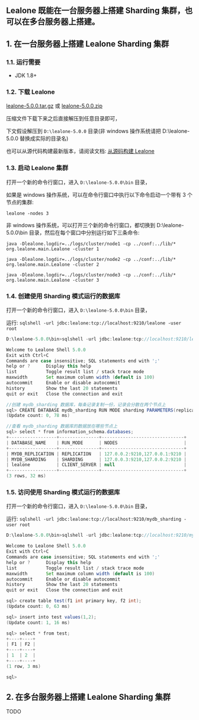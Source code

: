## Lealone 既能在一台服务器上搭建 Sharding 集群，也可以在多台服务器上搭建。


## 1. 在一台服务器上搭建 Lealone Sharding 集群


### 1.1. 运行需要

* JDK 1.8+


### 1.2. 下载 Lealone

[lealone-5.0.0.tar.gz](https://github.com/lealone/Lealone-Docs/releases/download/lealone-docs-1.0.0/lealone-5.0.0.tar.gz)
或
[lealone-5.0.0.zip](https://github.com/lealone/Lealone-Docs/releases/download/lealone-docs-1.0.0/lealone-5.0.0.zip)

压缩文件下载下来之后直接解压到任意目录即可，

下文假设解压到 `D:\lealone-5.0.0` 目录(非 windows 操作系统请把 D:\lealone-5.0.0 替换成实际的目录名)

也可以从源代码构建最新版本，请阅读文档: [从源码构建 Lealone](https://github.com/lealone/Lealone-Docs/blob/master/%E5%BA%94%E7%94%A8%E6%96%87%E6%A1%A3/%E4%BB%8E%E6%BA%90%E7%A0%81%E6%9E%84%E5%BB%BALealone.md)


### 1.3. 启动 Lealone 集群

打开一个新的命令行窗口，进入 `D:\lealone-5.0.0\bin` 目录，

如果是 windows 操作系统，可以在命令行窗口中执行以下命令启动一个带有 3 个节点的集群:

`lealone -nodes 3`

非 windows 操作系统，可以打开三个新的命令行窗口，都切换到 D:\lealone-5.0.0\bin 目录，然后在每个窗口中分别运行如下三条命令:

`java -Dlealone.logdir=../logs/cluster/node1 -cp ../conf:../lib/* org.lealone.main.Lealone -cluster 1`

`java -Dlealone.logdir=../logs/cluster/node2 -cp ../conf:../lib/* org.lealone.main.Lealone -cluster 2`

`java -Dlealone.logdir=../logs/cluster/node3 -cp ../conf:../lib/* org.lealone.main.Lealone -cluster 3`


### 1.4. 创建使用 Sharding 模式运行的数据库

打开一个新的命令行窗口，进入 `D:\lealone-5.0.0\bin` 目录，

运行: `sqlshell -url jdbc:lealone:tcp://localhost:9210/lealone -user root`

```java
D:\lealone-5.0.0\bin>sqlshell -url jdbc:lealone:tcp://localhost:9210/lealone -user root

Welcome to Lealone Shell 5.0.0
Exit with Ctrl+C
Commands are case insensitive; SQL statements end with ';'
help or ?      Display this help
list           Toggle result list / stack trace mode
maxwidth       Set maximum column width (default is 100)
autocommit     Enable or disable autocommit
history        Show the last 20 statements
quit or exit   Close the connection and exit

//创建 mydb_sharding 数据库，每条记录复制一份，记录会分散在两个节点上
sql> CREATE DATABASE mydb_sharding RUN MODE sharding PARAMETERS(replication_factor: 1, assignment_factor: 2);
(Update count: 0, 78 ms)

//查看 mydb_sharding 数据库的数据放在哪些节点上
sql> select * from information_schema.databases;
+------------------+---------------+-------------------------------+
| DATABASE_NAME    | RUN_MODE      | NODES                         |
+------------------+---------------+-------------------------------+
| MYDB_REPLICATION | REPLICATION   | 127.0.0.2:9210,127.0.0.1:9210 |
| MYDB_SHARDING    | SHARDING      | 127.0.0.3:9210,127.0.0.2:9210 |
| lealone          | CLIENT_SERVER | null                          |
+------------------+---------------+-------------------------------+
(3 rows, 32 ms)

```

### 1.5. 访问使用 Sharding 模式运行的数据库

打开一个新的命令行窗口，进入 `D:\lealone-5.0.0\bin` 目录，

运行: `sqlshell -url jdbc:lealone:tcp://localhost:9210/mydb_sharding -user root`

```java
D:\lealone-5.0.0\bin>sqlshell -url jdbc:lealone:tcp://localhost:9210/mydb_sharding -user root

Welcome to Lealone Shell 5.0.0
Exit with Ctrl+C
Commands are case insensitive; SQL statements end with ';'
help or ?      Display this help
list           Toggle result list / stack trace mode
maxwidth       Set maximum column width (default is 100)
autocommit     Enable or disable autocommit
history        Show the last 20 statements
quit or exit   Close the connection and exit

sql> create table test(f1 int primary key, f2 int);
(Update count: 0, 63 ms)

sql> insert into test values(1,2);
(Update count: 1, 16 ms)

sql> select * from test;
+----+----+
| F1 | F2 |
+----+----+
| 1  | 2  |
+----+----+
(1 row, 3 ms)

sql>
```


## 2. 在多台服务器上搭建 Lealone Sharding 集群

TODO

